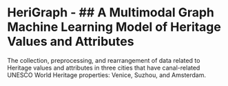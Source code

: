 # HeriGraph - ## A Multimodal Graph Machine Learning Model of Heritage Values and Attributes
The collection, preprocessing, and rearrangement of data related to Heritage values and attributes in three cities that have canal-related UNESCO World Heritage properties: Venice, Suzhou, and Amsterdam.
